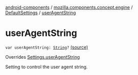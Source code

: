 [android-components](../../index.md) / [mozilla.components.concept.engine](../index.md) / [DefaultSettings](index.md) / [userAgentString](./user-agent-string.md)

# userAgentString

`var userAgentString: `[`String`](https://kotlinlang.org/api/latest/jvm/stdlib/kotlin/-string/index.html)`?` [(source)](https://github.com/mozilla-mobile/android-components/blob/master/components/concept/engine/src/main/java/mozilla/components/concept/engine/Settings.kt#L140)

Overrides [Settings.userAgentString](../-settings/user-agent-string.md)

Setting to control the user agent string.

